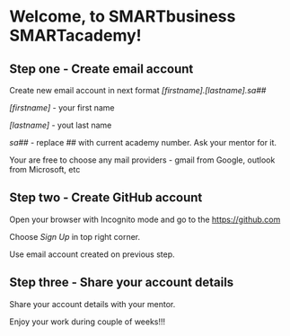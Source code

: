 # Welcome, to SMARTbusiness SMARTacademy!

## Step one - Create email account

Create new email account in next format _[firstname].[lastname].sa##_

_[firstname]_ - your first name

_[lastname]_ - yout last name

_sa##_ - replace ## with current academy number. Ask your mentor for it. 

Your are free to choose any mail providers - gmail from Google, outlook from Microsoft, etc

## Step two - Create GitHub account

Open your browser with Incognito mode and go to the https://github.com

Choose _Sign Up_ in top right corner.

Use email account created on previous step.

## Step three - Share your account details

Share your account details with your mentor.

Enjoy your work during couple of weeks!!!
